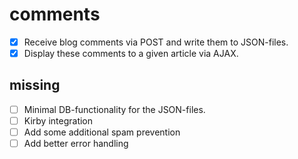 # comments

- [x] Receive blog comments via POST and write them to JSON-files.  
- [x] Display these comments to a given article via AJAX.

## missing

- [ ] Minimal DB-functionality for the JSON-files.
- [ ] Kirby integration
- [ ] Add some additional spam prevention
- [ ] Add better error handling
